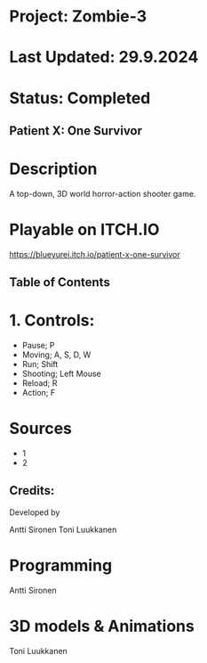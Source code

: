 # Project: Zombie-3
# Last Updated: 29.9.2024
# Status: Completed
 

## Patient X: One Survivor

# Description
A top-down, 3D world horror-action shooter game.

# Playable on ITCH.IO
https://blueyurei.itch.io/patient-x-one-survivor



## Table of Contents


# 1. Controls:

- Pause; P 
- Moving; A, S, D, W
- Run; Shift
- Shooting; Left Mouse
- Reload; R 
- Action; F

# Sources
- 1
- 2





## Credits:

Developed by

Antti Sironen
Toni Luukkanen


# Programming
Antti Sironen

# 3D models & Animations
Toni Luukkanen
